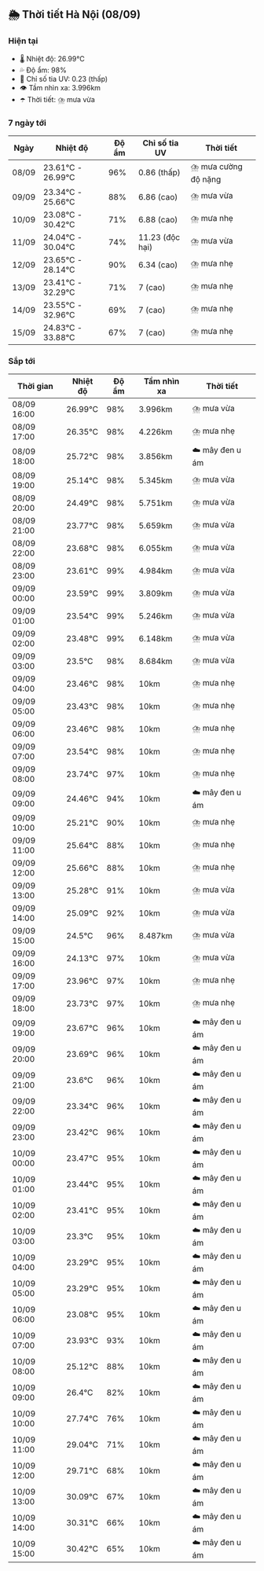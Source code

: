 ## 🌦️ Thời tiết Hà Nội (08/09)

### Hiện tại

- 🌡️ Nhiệt độ: 26.99℃
- 💦 Độ ẩm: 98%
- 🌟 Chỉ số tia UV: 0.23 (thấp)
- 👁️ Tầm nhìn xa: 3.996km
- ☂️ Thời tiết: ⛈️ mưa vừa

### 7 ngày tới

| Ngày | Nhiệt độ | Độ ẩm | Chỉ số tia UV | Thời tiết |
| --- | --- | --- | --- | --- |
| 08/09 | 23.61℃ - 26.99℃ | 96% | 0.86 (thấp) | ⛈️ mưa cường độ nặng |
| 09/09 | 23.34℃ - 25.66℃ | 88% | 6.86 (cao) | ⛈️ mưa vừa |
| 10/09 | 23.08℃ - 30.42℃ | 71% | 6.88 (cao) | ⛈️ mưa nhẹ |
| 11/09 | 24.04℃ - 30.04℃ | 74% | 11.23 (độc hại) | ⛈️ mưa vừa |
| 12/09 | 23.65℃ - 28.14℃ | 90% | 6.34 (cao) | ⛈️ mưa nhẹ |
| 13/09 | 23.41℃ - 32.29℃ | 71% | 7 (cao) | ⛈️ mưa nhẹ |
| 14/09 | 23.55℃ - 32.96℃ | 69% | 7 (cao) | ⛈️ mưa nhẹ |
| 15/09 | 24.83℃ - 33.88℃ | 67% | 7 (cao) | ⛈️ mưa nhẹ |

### Sắp tới

| Thời gian | Nhiệt độ | Độ ẩm | Tầm nhìn xa | Thời tiết |
| --- | --- | --- | --- | --- |
| 08/09 16:00 | 26.99℃ | 98% | 3.996km | ⛈️ mưa vừa |
| 08/09 17:00 | 26.35℃ | 98% | 4.226km | ⛈️ mưa nhẹ |
| 08/09 18:00 | 25.72℃ | 98% | 3.856km | ☁️ mây đen u ám |
| 08/09 19:00 | 25.14℃ | 98% | 5.345km | ⛈️ mưa vừa |
| 08/09 20:00 | 24.49℃ | 98% | 5.751km | ⛈️ mưa vừa |
| 08/09 21:00 | 23.77℃ | 98% | 5.659km | ⛈️ mưa vừa |
| 08/09 22:00 | 23.68℃ | 98% | 6.055km | ⛈️ mưa vừa |
| 08/09 23:00 | 23.61℃ | 99% | 4.984km | ⛈️ mưa vừa |
| 09/09 00:00 | 23.59℃ | 99% | 3.809km | ⛈️ mưa vừa |
| 09/09 01:00 | 23.54℃ | 99% | 5.246km | ⛈️ mưa vừa |
| 09/09 02:00 | 23.48℃ | 99% | 6.148km | ⛈️ mưa vừa |
| 09/09 03:00 | 23.5℃ | 98% | 8.684km | ⛈️ mưa vừa |
| 09/09 04:00 | 23.46℃ | 98% | 10km | ⛈️ mưa nhẹ |
| 09/09 05:00 | 23.43℃ | 98% | 10km | ⛈️ mưa nhẹ |
| 09/09 06:00 | 23.46℃ | 98% | 10km | ⛈️ mưa nhẹ |
| 09/09 07:00 | 23.54℃ | 98% | 10km | ⛈️ mưa nhẹ |
| 09/09 08:00 | 23.74℃ | 97% | 10km | ⛈️ mưa nhẹ |
| 09/09 09:00 | 24.46℃ | 94% | 10km | ☁️ mây đen u ám |
| 09/09 10:00 | 25.21℃ | 90% | 10km | ⛈️ mưa nhẹ |
| 09/09 11:00 | 25.64℃ | 88% | 10km | ⛈️ mưa nhẹ |
| 09/09 12:00 | 25.66℃ | 88% | 10km | ⛈️ mưa nhẹ |
| 09/09 13:00 | 25.28℃ | 91% | 10km | ⛈️ mưa vừa |
| 09/09 14:00 | 25.09℃ | 92% | 10km | ⛈️ mưa vừa |
| 09/09 15:00 | 24.5℃ | 96% | 8.487km | ⛈️ mưa vừa |
| 09/09 16:00 | 24.13℃ | 97% | 10km | ⛈️ mưa vừa |
| 09/09 17:00 | 23.96℃ | 97% | 10km | ⛈️ mưa nhẹ |
| 09/09 18:00 | 23.73℃ | 97% | 10km | ⛈️ mưa nhẹ |
| 09/09 19:00 | 23.67℃ | 96% | 10km | ☁️ mây đen u ám |
| 09/09 20:00 | 23.69℃ | 96% | 10km | ☁️ mây đen u ám |
| 09/09 21:00 | 23.6℃ | 96% | 10km | ☁️ mây đen u ám |
| 09/09 22:00 | 23.34℃ | 96% | 10km | ☁️ mây đen u ám |
| 09/09 23:00 | 23.42℃ | 96% | 10km | ☁️ mây đen u ám |
| 10/09 00:00 | 23.47℃ | 95% | 10km | ☁️ mây đen u ám |
| 10/09 01:00 | 23.44℃ | 95% | 10km | ☁️ mây đen u ám |
| 10/09 02:00 | 23.41℃ | 95% | 10km | ☁️ mây đen u ám |
| 10/09 03:00 | 23.3℃ | 95% | 10km | ☁️ mây đen u ám |
| 10/09 04:00 | 23.29℃ | 95% | 10km | ☁️ mây đen u ám |
| 10/09 05:00 | 23.29℃ | 95% | 10km | ☁️ mây đen u ám |
| 10/09 06:00 | 23.08℃ | 95% | 10km | ☁️ mây đen u ám |
| 10/09 07:00 | 23.93℃ | 93% | 10km | ☁️ mây đen u ám |
| 10/09 08:00 | 25.12℃ | 88% | 10km | ☁️ mây đen u ám |
| 10/09 09:00 | 26.4℃ | 82% | 10km | ☁️ mây đen u ám |
| 10/09 10:00 | 27.74℃ | 76% | 10km | ☁️ mây đen u ám |
| 10/09 11:00 | 29.04℃ | 71% | 10km | ☁️ mây đen u ám |
| 10/09 12:00 | 29.71℃ | 68% | 10km | ☁️ mây đen u ám |
| 10/09 13:00 | 30.09℃ | 67% | 10km | ☁️ mây đen u ám |
| 10/09 14:00 | 30.31℃ | 66% | 10km | ☁️ mây đen u ám |
| 10/09 15:00 | 30.42℃ | 65% | 10km | ☁️ mây đen u ám |
